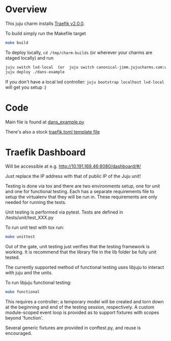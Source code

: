 # Overview
This juju charm installs [Traefik v2.0.0](https://traefik.io/).

To build simply run the Makefile target
```bash
make build
```

To deploy locally, `cd /tmp/charm-builds` (or wherever your charms are staged locally) and run
```bash
juju switch lxd-local  (or  juju switch canonical-jimm.jujucharms.com:weechat
juju deploy ./dans-example
```

If you don't have a local lxd controller: `juju bootstrap localhost lxd-local` will get you setup :)

# Code
Main file is found at [dans_example.py](reactive/dans_example.py)

There's also a stock [traefik.toml template file](templates/traefik.toml.tmpl)

# Traefik Dashboard
Will be accessible at e.g. http://10.191.169.46:8080/dashboard/#/

Just replace the IP address with that of public IP of the Juju unit!

Testing is done via tox and there are two environments setup, one for unit and
one for functional testing. Each has a separate requirements file to setup the
virtualenv that they will be run in. These requirements are only needed for
running the tests.

Unit testing is performed via pytest. Tests are defined in
/tests/unit/test_XXX.py

To run unit test with tox run:
```bash
make unittest
```

Out of the gate, unit testing just verifies that the testing framework is
working. It is recommend that the library file in the lib folder be fully unit
tested.


The currently supported method of functional testing uses libjuju to interact
with juju and the units.

To run libjuju functional testing:
```bash
make functional
```
This requires a controller; a temporary model will be created and torn down at
the beginning and end of the testing session, respectively. A custom
module-scoped event loop is provided as to support fixtures with scopes beyond
'function'.

Several generic fixtures are provided in conftest.py, and reuse is encouraged.
